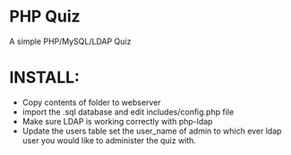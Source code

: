 # PHP Quiz
A simple PHP/MySQL/LDAP Quiz

# INSTALL:
* Copy contents of folder to webserver
* import the .sql database and edit includes/config.php file
* Make sure LDAP is working correctly with php-ldap
* Update the users table set the user_name of admin to which ever ldap user you would like to administer the quiz with.

